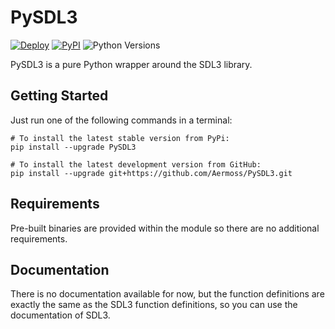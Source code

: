# PySDL3

[![Deploy](https://github.com/Aermoss/PySDL3/actions/workflows/python-publish.yml/badge.svg)](https://github.com/Aermoss/PySDL3/actions/workflows/python-publish.yml)
[![PyPI](https://img.shields.io/pypi/v/PySDL3.svg)](https://pypi.org/project/PySDL3)
![Python Versions](https://img.shields.io/pypi/pyversions/pysdl3)

PySDL3 is a pure Python wrapper around the SDL3 library.

## Getting Started
Just run one of the following commands in a terminal:
```
# To install the latest stable version from PyPi:
pip install --upgrade PySDL3

# To install the latest development version from GitHub:
pip install --upgrade git+https://github.com/Aermoss/PySDL3.git
```

## Requirements
Pre-built binaries are provided within the module so there are no additional requirements.

## Documentation
There is no documentation available for now, but the function definitions are exactly the same as the SDL3 function definitions, so you can use the documentation of SDL3.